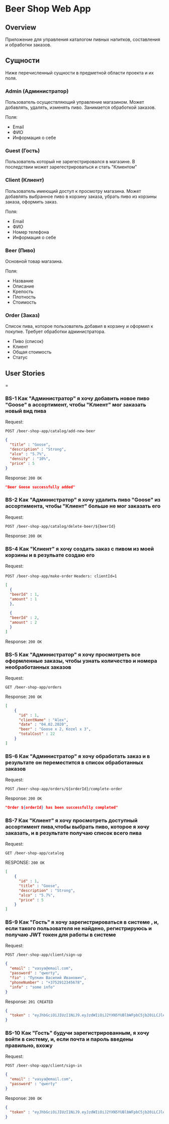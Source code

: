 # Beer Shop Web App

## Overview

Приложение для управления каталогом пивных напитков, составления и обработки заказов.

## Сущности
Ниже перечисленный сущности в предметной области проекта и их поля.

### Admin (Администратор)
Пользователь осуществляющий управление магазином. Может добавлять, удалять, изменять пиво. Занимается обработкой заказов.

Поля:
- Email
- ФИО
- Информация о себе

### Guest (Гость)
Пользователь который не зарегестрировался в магазине. В последствии может зарегестрироваться и стать "Клиентом"

### Client (Клиент)
Пользователь имеющий доступ к просмотру магазина. Может добавлять выбранное пиво в корзину заказа, убрать пиво из 
корзины заказа, оформить заказ.

Поля:
- Email
- ФИО
- Номер телефона
- Информация о себе

### Beer (Пиво)
Основной товар магазина.

Поля:
- Название
- Описание
- Крепость
- Плотность
- Стоимость

### Order (Заказ)
Список пива, которое пользователь добавил в корзину и оформил к покупке. Требует обработки администратора.

- Пиво (список)
- Клиент
- Общая стоимость
- Статус

## User Stories
=
### BS-1 Как "Администратор" я хочу добавить новое пиво "Goose" в ассортимент, чтобы "Клиент" мог заказать новый вид пива

Request:

`POST /beer-shop-app/catalog/add-new-beer`
```json
{
  "title" : "Goose",
  "description" : "Strong",
  "alco" : "5.7%",
  "density" : "10%",
  "price" : 5
}
```

Response:
`200 OK`
```json
"Beer Goose successfully added"
```

### BS-2 Как "Администратор" я хочу удалить пиво "Goose" из ассортимента, чтобы "Клиент" больше не мог заказать его

Request:

`POST /beer-shop-app/catalog/delete-beer/${beerId}`

Response:
`200 OK`


### BS-4 Как "Клиент" я хочу создать заказ с пивом из моей корзины и в резульате создаю его

Request:

`POST /beer-shop-app/make-order`
`Headers: clientId=1`
```json
[
  {
  "beerId" : 1,
  "amount" : 1
  },
  
  {
  "beerId" : 2,
  "amount" : 2
  }
]
```
Response:
`200 OK`


### BS-5 Как "Администратор" я хочу просмотреть все оформленные заказы, чтобы узнать количество и номера необработанных заказов

Request:

`GET /beer-shop-app/orders`

Response:
`200 OK`
```json
[
    {
      "id" : 1,
      "clientName" : "Alex",
      "date" : "04.02.2020",
      "beer" : "Goose x 2, Kozel x 3",
      "totalCost" : 22
    }
]
```

### BS-6 Как "Администратор" я хочу обработать заказ и в результате он переместится в список обработанных заказов

Request:

`POST /beer-shop-app/orders/${orderId}/complete-order`

Response:
`200 OK`
```json
"Order ${orderId} has been successfully completed"
```

### BS-7 Как "Клиент" я хочу просмотреть доступный ассортимент пива,чтобы выбрать пиво, которое я хочу заказать, и в результате получаю список всего пива

Request:

`GET /beer-shop-app/catalog`

RESPONSE:
`200 OK`
```json
[
    {
      "id" : 1,
      "title" : "Goose",
      "description" : "Strong",
      "alco" : "5.7%",
      "price" : 5
    }
]
```

### BS-9 Как "Гость" я хочу зарегистрироваться в системе , и, если такого пользователя не найдено, регистрируюсь и получаю JWT токен для работы в системе

Request:

`POST /beer-shop-app/client/sign-up`
```json
{
  "email" : "vasya@email.com",
  "password" : "qwerty",
  "fio" : "Пупкин Василий Иванович",
  "phoneNumber" : "+3752912345678",
  "info" : "some info" 
}
```

Response:
`201 CREATED`
```json
{
  "token" : "eyJhbGciOiJIUzI1NiJ9.eyJzdWIiOiJ2YXN5YUBlbWFpbC5jb20iLCJleHAiOjE1Nzk5MDQ2OTksImlhdCI6MTU3OTg2ODY5OX0.8JG6O4U5F3xyOlOTyeSfl3Siim91HiJ-d4Dz5Guse8I"
}
```

### BS-10 Как "Гость" будучи зарегистрированным, я хочу войти в систему, и, если почта и пароль введены правильно, вхожу

Request:

`POST /beer-shop-app/client/sign-in`
```json
{
  "email" : "vasya@email.com",
  "password" : "qwerty"
}
```

Response:
`200 OK`
```json
{
  "token" : "eyJhbGciOiJIUzI1NiJ9.eyJzdWIiOiJ2YXN5YUBlbWFpbC5jb20iLCJleHAiOjE1Nzk5MDQ2OTksImlhdCI6MTU3OTg2ODY5OX0.8JG6O4U5F3xyOlOTyeSfl3Siim91HiJ-d4Dz5Guse8I"
}
```